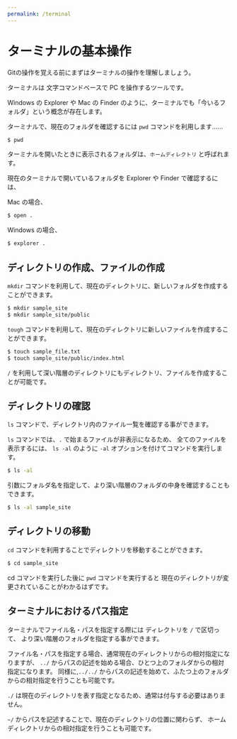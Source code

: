```yaml
---
permalink: /terminal
---
```


# ターミナルの基本操作

Gitの操作を覚える前にまずはターミナルの操作を理解しましょう。

ターミナルは 文字コマンドベースで PC を操作するツールです。

Windows の Explorer や Mac の Finder のように、ターミナルでも「今いるフォルダ」という概念が存在します。

ターミナルで、現在のフォルダを確認するには `pwd` コマンドを利用します......

```bash
$ pwd 
```

ターミナルを開いたときに表示されるフォルダは、`ホームディレクトリ` と呼ばれます。

現在のターミナルで開いているフォルダを Explorer や Finder で確認するには、

Mac の場合、

```bash
$ open .
```

Windows の場合、

```bash
$ explorer .
```

## ディレクトリの作成、ファイルの作成

`mkdir` コマンドを利用して、現在のディレクトリに、新しいフォルダを作成することができます。

```bash
$ mkdir sample_site
$ mkdir sample_site/public
```

`tough` コマンドを利用して、現在のディレクトリに新しいファイルを作成することができます。

```bash
$ touch sample_file.txt
$ touch sample_site/public/index.html
```

`/` を利用して深い階層のディレクトリにもディレクトリ、ファイルを作成することが可能です。

## ディレクトリの確認

`ls` コマンドで、ディレクトリ内のファイル一覧を確認する事ができます。

`ls` コマンドでは、`.` で始まるファイルが非表示になるため、
全てのファイルを表示するには、 `ls -al` のように `-al` オプションを付けてコマンドを実行します。

```bash
$ ls -al 
```

引数にフォルダ名を指定して、より深い階層のフォルダの中身を確認することもできます。

```bash
$ ls -al sample_site
```

## ディレクトリの移動

`cd` コマンドを利用することでディレクトリを移動することができます。

```bash
$ cd sample_site
```

cd コマンドを実行した後に `pwd` コマンドを実行すると 現在のディレクトリが変更されていることがわかるはずです。

## ターミナルにおけるパス指定

ターミナルでファイル名・パスを指定する際には ディレクトリを `/` で区切って、
より深い階層のフォルダを指定する事ができます。

ファイル名・パスを指定する場合、通常現在のディレクトリからの相対指定になりますが、
`../` からパスの記述を始める場合、ひとつ上のフォルダからの相対指定になります。
同様に,`../../` からパスの記述を始めて、ふたつ上のフォルダからの相対指定を行うことも可能です。

`./` は現在のディレクトリを表す指定となるため、通常は付与する必要はありません。

`~/` からパスを記述することで、現在のディレクトリの位置に関わらず、
ホームディレクトリからの相対指定を行うことも可能です。


